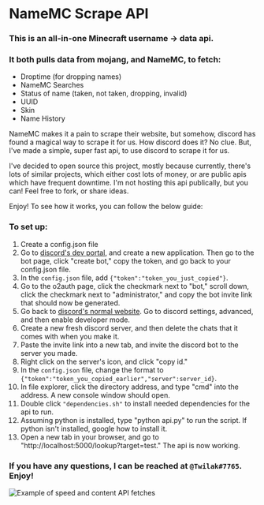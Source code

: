 # NameMC Scrape API

### This is an all-in-one Minecraft username -> data api. 
### It both pulls data from mojang, and NameMC, to fetch:
* Droptime (for dropping names)
* NameMC Searches
* Status of name (taken, not taken, dropping, invalid)
* UUID
* Skin
* Name History 

NameMC makes it a pain to scrape their website, but somehow, discord has found a magical way to scrape it for us.
How discord does it? No clue. But, I've made a simple, super fast api, to use discord to scrape it for us.

I've decided to open source this project, mostly because currently, there's lots of similar projects,
which either cost lots of money, or are public apis which have frequent downtime. I'm not hosting this api publically,
but you can! Feel free to fork, or share ideas.

Enjoy! To see how it works, you can follow the below guide:


### To set up:
1. Create a config.json file
1. Go to [discord's dev portal](https://discord.com/developers/applications), and create a new application. Then go to the bot page, click "create bot," copy the token, and go back to your config.json file.
1. In the `config.json` file, add `{"token":"token_you_just_copied"}`.
1. Go to the o2auth page, click the checkmark next to "bot," scroll down, click the checkmark next to "administrator," and copy the bot invite link that should now be generated.
1. Go back to [discord's normal website](https://discord.com/app). Go to discord settings, advanced, and then enable developer mode.
1. Create a new fresh discord server, and then delete the chats that it comes with when you make it.
1. Paste the invite link into a new tab, and invite the discord bot to the server you made.
1. Right click on the server's icon, and click "copy id."
1. In the `config.json` file, change the format to `{"token":"token_you_copied_earlier","server":server_id}`.
1. In file explorer, click the directory address, and type "cmd" into the address. A new console window should open.
1. Double click `"dependencies.sh"` to install needed dependencies for the api to run.
1. Assuming python is installed, type "python api.py" to run the script. If python isn't installed, google how to install it.
1. Open a new tab in your browser, and go to "http://localhost:5000/lookup?target=test." The api is now working.

### If you have any questions, I can be reached at `@Twilak#7765`. Enjoy!

![Example of speed and content API fetches](https://media.discordapp.net/attachments/892473305301389403/907819333860855878/unknown.png?width=645&height=643)

